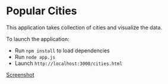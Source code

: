 Popular Cities
==============

This application takes collection of cities and visualize the data.

To launch the application:

* Run `npm install` to load dependencies
* Run `node app.js`
* Launch `http://localhost:3000/cities.html`


[Screenshot](https://docs.google.com/file/d/0B6NL_hzMVs83aE1GMVl0c29YeUk/edit)
